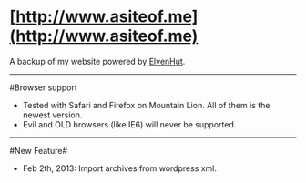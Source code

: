 [http://www.asiteof.me](http://www.asiteof.me)
========

A backup of my website powered by [ElvenHut](https://github.com/halfelf/ElvenHut).

---

#Browser support
* Tested with Safari and Firefox on Mountain Lion. All of them is the newest version.
* Evil and OLD browsers (like IE6) will never be supported.

---

#New Feature#
* Feb 2th, 2013: Import archives from wordpress xml.
